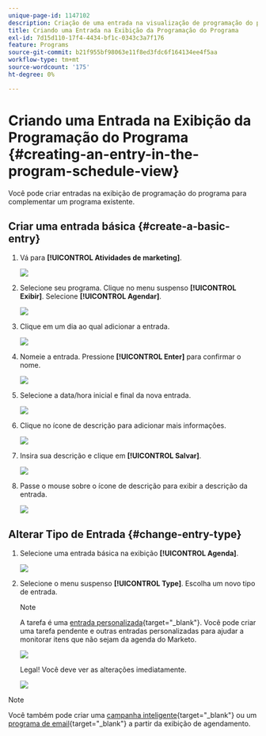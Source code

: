 ```yaml
---
unique-page-id: 1147102
description: Criação de uma entrada na visualização de programação do programa - Documentação do Marketo - Documentação do produto
title: Criando uma Entrada na Exibição da Programação do Programa
exl-id: 7d15d110-17f4-4434-bf1c-0343c3a7f176
feature: Programs
source-git-commit: b21f955bf98063e11f8ed3fdc6f164134ee4f5aa
workflow-type: tm+mt
source-wordcount: '175'
ht-degree: 0%

---
```


# Criando uma Entrada na Exibição da Programação do Programa {#creating-an-entry-in-the-program-schedule-view}

Você pode criar entradas na exibição de programação do programa para complementar um programa existente.

## Criar uma entrada básica {#create-a-basic-entry}

1. Vá para **[!UICONTROL Atividades de marketing]**.

   ![](assets/login-marketing-activities-1.png)

1. Selecione seu programa. Clique no menu suspenso **[!UICONTROL Exibir]**. Selecione **[!UICONTROL Agendar]**.

   ![](assets/image2014-9-16-9-3a22-3a7.png)

1. Clique em um dia ao qual adicionar a entrada.

   ![](assets/image2014-9-16-9-3a22-3a33.png)

1. Nomeie a entrada. Pressione **[!UICONTROL Enter]** para confirmar o nome.

   ![](assets/image2014-9-16-9-3a22-3a59.png)

1. Selecione a data/hora inicial e final da nova entrada.

   ![](assets/image2014-9-16-9-3a23-3a39.png)

1. Clique no ícone de descrição para adicionar mais informações.

   ![](assets/image2014-9-16-9-3a25-3a23.png)

1. Insira sua descrição e clique em **[!UICONTROL Salvar]**.

   ![](assets/image2014-9-16-9-3a25-3a39.png)

1. Passe o mouse sobre o ícone de descrição para exibir a descrição da entrada.

   ![](assets/image2014-9-16-9-3a25-3a51.png)

## Alterar Tipo de Entrada {#change-entry-type}

1. Selecione uma entrada básica na exibição **[!UICONTROL Agenda]**.

   ![](assets/image2014-9-16-9-3a26-3a5.png)

1. Selecione o menu suspenso **[!UICONTROL Type]**. Escolha um novo tipo de entrada.

   >[!NOTE]
   >
   >A tarefa é uma [entrada personalizada](/help/marketo/product-docs/core-marketo-concepts/programs/program-schedule-view/create-custom-entry-types.md){target="_blank"}. Você pode criar uma tarefa pendente e outras entradas personalizadas para ajudar a monitorar itens que não sejam da agenda do Marketo.

   ![](assets/image2014-9-16-9-3a26-3a36.png)

   Legal! Você deve ver as alterações imediatamente.

   ![](assets/image2014-9-16-9-3a27-3a21.png)

>[!NOTE]
>
> Você também pode criar uma [campanha inteligente](/help/marketo/product-docs/core-marketo-concepts/programs/program-schedule-view/creating-a-batch-smart-campaign-in-the-program-schedule-view.md){target="_blank"} ou um [programa de email](/help/marketo/product-docs/core-marketo-concepts/programs/program-schedule-view/creating-a-new-email-program-in-the-schedule-view.md){target="_blank"} a partir da exibição de agendamento.
